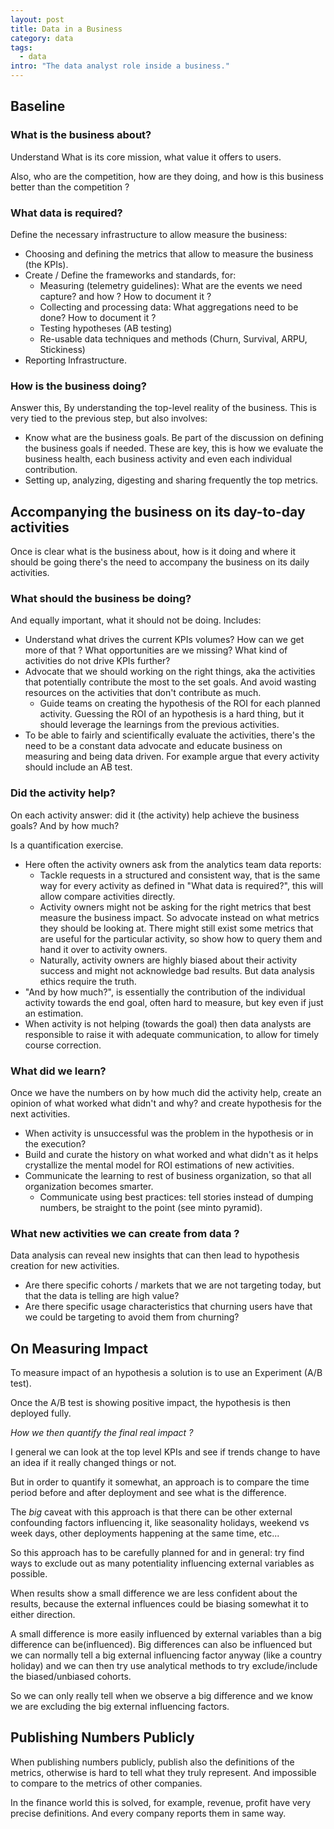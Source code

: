 ```yaml
---
layout: post
title: Data in a Business
category: data
tags:
  - data
intro: "The data analyst role inside a business."
---
```


## Baseline


### What is the business about?

Understand What is its core mission, what value it offers to users.

Also, who are the competition, how are they doing, and how is this business better than the competition ?


### What data is required?

Define the necessary infrastructure to allow measure the business:

- Choosing and defining the metrics that allow to measure the business (the KPIs).
- Create / Define the frameworks and standards, for:
   - Measuring (telemetry guidelines): What are the events we need capture? and how ? How to document it ? 
   - Collecting and processing data: What aggregations need to be done? How to document it ?
   - Testing hypotheses (AB testing)
   - Re-usable data techniques and methods (Churn, Survival, ARPU, Stickiness)
- Reporting Infrastructure.


### How is the business doing?

 Answer this, By understanding the top-level reality of the business. This is very tied to the previous step, but also involves:

- Know what are the business goals. Be part of the discussion on defining the business goals if needed. These are key, this is how we evaluate the business health, each business activity and even each individual contribution.
- Setting up, analyzing, digesting and sharing frequently the top metrics.






## Accompanying the business on its day-to-day activities

Once is clear what is the business about, how is it doing and where it should be going there's the need to accompany the business on its daily activities.


### What should the business be doing?

And equally important, what it should not be doing. Includes:

- Understand what drives the current KPIs volumes? How can we get more of that ? What opportunities are we missing? What kind of activities do not drive KPIs further? 
- Advocate that we should working on the right things, aka the activities that potentially contribute the most to the set goals. And avoid wasting resources on the activities that don't contribute as much. 
  - Guide teams on creating the hypothesis of the ROI for each planned activity. Guessing the ROI of an hypothesis is a hard thing, but it should leverage the learnings from the previous activities.
- To be able to fairly and scientifically evaluate the activities, there's the need to be a constant data advocate and educate business on measuring and being data driven. For example argue that every activity should include an AB test.




### Did the activity help? 

On each activity answer: did it (the activity) help achieve the business goals? And by how much?

Is a quantification exercise.

- Here often the activity owners ask from the analytics team data reports:
  - Tackle requests in a structured and consistent way, that is the same way for every activity as defined in "What data is required?", this will allow compare activities directly.
  - Activity owners might not be asking for the right metrics that best measure the business impact. So advocate instead on what metrics they should be looking at. There might still exist some metrics that are useful for the particular activity, so show how to query them and hand it over to activity owners.
  - Naturally, activity owners are highly biased about their activity success and might not acknowledge bad results. But data analysis ethics require the truth.
- "And by how much?", is essentially the contribution of the individual activity towards the end goal, often hard to measure, but key even if just an estimation.
- When activity is not helping (towards the goal) then data analysts are responsible to raise it with adequate communication, to allow for timely course correction.



### What did we learn?

Once we have the numbers on by how much did the activity help, create an opinion of what worked what didn't and why? and create hypothesis for the next activities.

- When activity is unsuccessful was the problem in the hypothesis or in the execution?
- Build and curate the history on what worked and what didn't as it helps crystallize the mental model for ROI estimations of new activities.
- Communicate the learning to rest of business organization, so that all organization becomes smarter.
  - Communicate using best practices: tell stories instead of dumping numbers, be straight to the point (see minto pyramid).




### What new activities we can create from data ?

Data analysis can reveal new insights that can then lead to hypothesis creation for new activities.

- Are there specific cohorts / markets that we are not targeting today, but that the data is telling are high value?
- Are there specific usage characteristics that churning users have that we could be targeting to avoid them from churning?





## On Measuring Impact

To measure impact of an hypothesis a solution is to use an Experiment (A/B test).

Once the A/B test is showing positive impact, the hypothesis is then deployed fully.

*How we then quantify the final real impact ?*

I general we can look at the top level KPIs and see if trends change to have an idea if it really changed things or not. 

But in order to quantify it somewhat, an approach is to compare the time period before and after deployment and see what is the difference.

The _big_ caveat with this approach is that there can be other external confounding factors influencing it, like seasonality holidays, weekend vs week days, other deployments happening at the same time, etc...

So this approach has to be carefully planned for and in general: try find ways to exclude out as many potentiality influencing external variables as possible.

When results show a small difference we are less confident about the results, because the external influences could be biasing somewhat it to either direction.

A small difference is more easily influenced by external variables than a big difference can be(influenced). Big differences can also be influenced but we can normally tell a big external influencing factor anyway (like a country holiday) and we can then try use analytical methods to try exclude/include the biased/unbiased cohorts.

So we can only really tell when we observe a big difference and we know we are excluding the big external influencing factors.




## Publishing Numbers Publicly

When publishing numbers publicly, publish also the definitions of the metrics, otherwise is hard to tell what they truly represent. And impossible to compare to the metrics of other companies.

In the finance world this is solved, for example, revenue, profit have very precise definitions. And every company reports them in same way.
